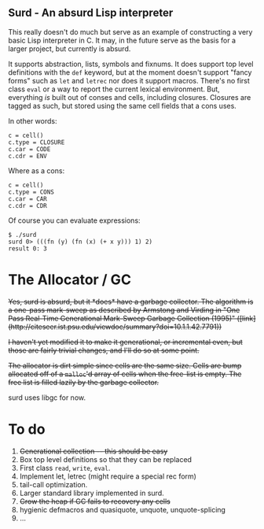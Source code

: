 Surd - An absurd Lisp interpreter
---------------------------------

This really doesn't do much but serve as an example of constructing a
very basic Lisp interpreter in C. It may, in the future serve as the 
basis for a larger project, but currently is absurd.

It supports abstraction, lists, symbols and fixnums. It does support
top level definitions with the `def` keyword, but at the moment doesn't
support "fancy forms" such as `let` and `letrec` nor does it support
macros. There's no first class `eval` or a way to report the current
lexical environment. But, everything *is* built out of conses and
cells, including closures. Closures are tagged as such, but stored
using the same cell fields that a cons uses.

In other words:

    c = cell()
    c.type = CLOSURE
    c.car = CODE
    c.cdr = ENV

Where as a cons:
   
    c = cell()
    c.type = CONS
    c.car = CAR
    c.cdr = CDR

Of course you can evaluate expressions:

    $ ./surd 
    surd 0> (((fn (y) (fn (x) (+ x y))) 1) 2)
    result 0: 3

The Allocator / GC
==================

<strike>
Yes, surd is absurd, but it *does* have a garbage collector. The
algorithm is a one-pass mark-sweep as described by Armstong and
Virding in "One Pass Real-Time Generational Mark-Sweep Garbage
Collection (1995)"
([link](http://citeseer.ist.psu.edu/viewdoc/summary?doi=10.1.1.42.7791))

I haven't yet modified it to make it generational, or incremental
even, but those are fairly trivial changes, and I'll do so at some
point.

The allocator is dirt simple since cells are the same size. Cells
are bump allocated off of a `malloc`'d array of cells when the free-list
is empty. The free list is filled lazily by the garbage collector.
</strike>

surd uses libgc for now.

To do
=====

1. <strike>Generational collection -- this should be easy</strike>
2. Box top level definitions so that they can be replaced
3. First class `read`, `write`, `eval`.
4. Implement let, letrec (might require a special rec form)
5. tail-call optimization.
6. Larger standard library implemented in surd.
7. <strike>Grow the heap if GC fails to recovery any cells</strike>
8. hygienic defmacros and quasiquote, unquote, unquote-splicing
9. ... 

